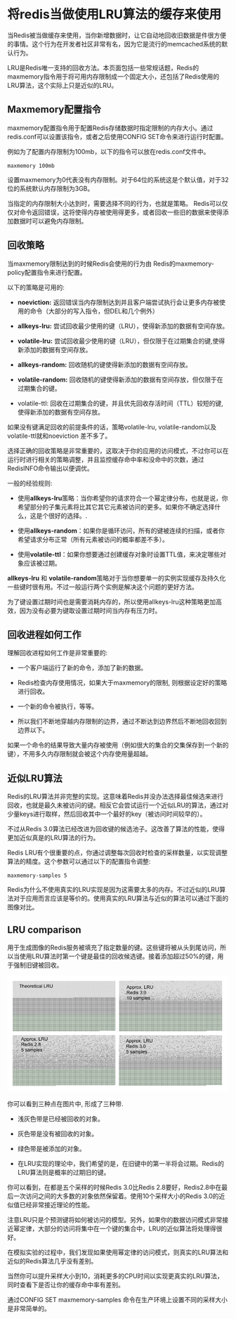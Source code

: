 # 将redis当做使用LRU算法的缓存来使用

当Redis被当做缓存来使用，当你新增数据时，让它自动地回收旧数据是件很方便的事情。这个行为在开发者社区非常有名，因为它是流行的memcached系统的默认行为。

LRU是Redis唯一支持的回收方法。本页面包括一些常规话题，Redis的maxmemory指令用于将可用内存限制成一个固定大小，还包括了Redis使用的LRU算法，这个实际上只是近似的LRU。

## Maxmemory配置指令

maxmemory配置指令用于配置Redis存储数据时指定限制的内存大小。通过redis.conf可以设置该指令，或者之后使用CONFIG SET命令来进行运行时配置。

例如为了配置内存限制为100mb，以下的指令可以放在redis.conf文件中。

```
maxmemory 100mb
```

设置maxmemory为0代表没有内存限制。对于64位的系统这是个默认值，对于32位的系统默认内存限制为3GB。

当指定的内存限制大小达到时，需要选择不同的行为，也就是策略。 Redis可以仅仅对命令返回错误，这将使得内存被使用得更多，或者回收一些旧的数据来使得添加数据时可以避免内存限制。

## 回收策略

当maxmemory限制达到的时候Redis会使用的行为由 Redis的maxmemory-policy配置指令来进行配置。

以下的策略是可用的:

- **noeviction:** 返回错误当内存限制达到并且客户端尝试执行会让更多内存被使用的命令（大部分的写入指令，但DEL和几个例外）

- **allkeys-lru:** 尝试回收最少使用的键（LRU），使得新添加的数据有空间存放。

- **volatile-lru:** 尝试回收最少使用的键（LRU），但仅限于在过期集合的键,使得新添加的数据有空间存放。

- **allkeys-random:** 回收随机的键使得新添加的数据有空间存放。

- **volatile-random:** 回收随机的键使得新添加的数据有空间存放，但仅限于在过期集合的键。

- volatile-ttl: 回收在过期集合的键，并且优先回收存活时间（TTL）较短的键,使得新添加的数据有空间存放。

如果没有键满足回收的前提条件的话，策略volatile-lru, volatile-random以及volatile-ttl就和noeviction 差不多了。

选择正确的回收策略是非常重要的，这取决于你的应用的访问模式，不过你可以在运行时进行相关的策略调整，并且监控缓存命中率和没命中的次数，通过RedisINFO命令输出以便调优。

一般的经验规则:

- 使用**allkeys-lru**策略：当你希望你的请求符合一个幂定律分布，也就是说，你希望部分的子集元素将比其它其它元素被访问的更多。如果你不确定选择什么，这是个很好的选择。.

- 使用**allkeys-random**：如果你是循环访问，所有的键被连续的扫描，或者你希望请求分布正常（所有元素被访问的概率都差不多）。

- 使用**volatile-ttl**：如果你想要通过创建缓存对象时设置TTL值，来决定哪些对象应该被过期。

**allkeys-lru** 和 **volatile-random**策略对于当你想要单一的实例实现缓存及持久化一些键时很有用。不过一般运行两个实例是解决这个问题的更好方法。

为了键设置过期时间也是需要消耗内存的，所以使用allkeys-lru这种策略更加高效，因为没有必要为键取设置过期时间当内存有压力时。

## 回收进程如何工作

理解回收进程如何工作是非常重要的:

- 一个客户端运行了新的命令，添加了新的数据。

- Redis检查内存使用情况，如果大于maxmemory的限制, 则根据设定好的策略进行回收。

- 一个新的命令被执行，等等。

- 所以我们不断地穿越内存限制的边界，通过不断达到边界然后不断地回收回到边界以下。

如果一个命令的结果导致大量内存被使用（例如很大的集合的交集保存到一个新的键），不用多久内存限制就会被这个内存使用量超越。

## 近似LRU算法

Redis的LRU算法并非完整的实现。这意味着Redis并没办法选择最佳候选来进行回收，也就是最久未被访问的键。相反它会尝试运行一个近似LRU的算法，通过对少量keys进行取样，然后回收其中一个最好的key（被访问时间较早的）。

不过从Redis 3.0算法已经改进为回收键的候选池子。这改善了算法的性能，使得更加近似真是的LRU算法的行为。

Redis LRU有个很重要的点，你通过调整每次回收时检查的采样数量，以实现调整算法的精度。这个参数可以通过以下的配置指令调整:

```
maxmemory-samples 5
```

Redis为什么不使用真实的LRU实现是因为这需要太多的内存。不过近似的LRU算法对于应用而言应该是等价的。使用真实的LRU算法与近似的算法可以通过下面的图像对比。

## LRU comparison

用于生成图像的Redis服务被填充了指定数量的键。这些键将被从头到尾访问，所以当使用LRU算法时第一个键是最佳的回收候选键。接着添加超过50%的键，用于强制旧键被回收。

![image](https://github.com/Wang-Jun-Chao/RedisLearning/blob/master/01-Redis%E5%91%BD%E4%BB%A4/src/image/lru_comparison.png)

你可以看到三种点在图片中, 形成了三种带.

- 浅灰色带是已经被回收的对象。

- 灰色带是没有被回收的对象。

- 绿色带是被添加的对象。

- 在LRU实现的理论中，我们希望的是，在旧键中的第一半将会过期。Redis的LRU算法则是概率的过期旧的键。

你可以看到，在都是五个采样的时候Redis 3.0比Redis 2.8要好，Redis2.8中在最后一次访问之间的大多数的对象依然保留着。使用10个采样大小的Redis 3.0的近似值已经非常接近理论的性能。

注意LRU只是个预测键将如何被访问的模型。另外，如果你的数据访问模式非常接近幂定律，大部分的访问将集中在一个键的集合中，LRU的近似算法将处理得很好。

在模拟实验的过程中，我们发现如果使用幂定律的访问模式，则真实的LRU算法和近似的Redis算法几乎没有差别。

当然你可以提升采样大小到10，消耗更多的CPU时间以实现更真实的LRU算法，同时查看下是否让你的缓存命中率有差别。

通过CONFIG SET maxmemory-samples 命令在生产环境上设置不同的采样大小是非常简单的。